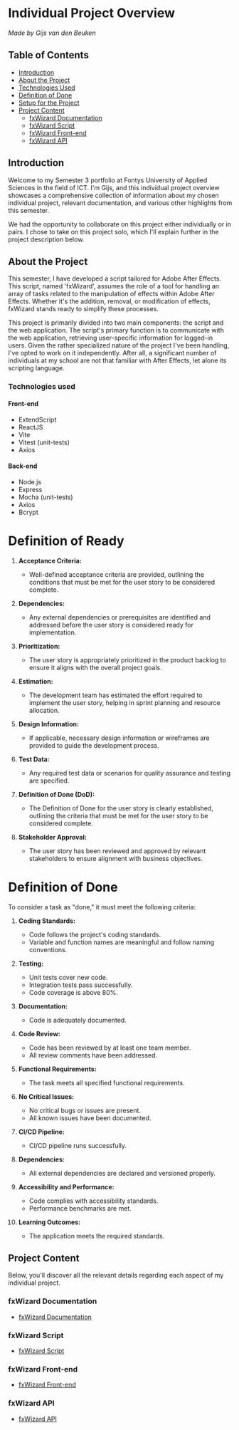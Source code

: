 # Individual Project Overview

_Made by Gijs van den Beuken_

## Table of Contents

- [Introduction](#heading-introduction)
- [About the Project](#heading-about-the-project)
- [Technologies Used](#heading-technologies-used)
- [Definition of Done](#heading-definition-of-done)
- [Setup for the Project](#heading-setup-for-the-project)
- [Project Content](#heading-project-content)
  - [fxWizard Documentation](#subheading-fxwizard-documentation)
  - [fxWizard Script](#subheading-fxwizard-script)
  - [fxWizard Front-end](#subheading-fxwizard-front-end)
  - [fxWizard API](#subheading-fxwizard-api)

## Introduction <a name="heading-introduction"></a>

Welcome to my Semester 3 portfolio at Fontys University of Applied Sciences in the field of ICT. I'm Gijs, and this individual project overview showcases a comprehensive collection of information about my chosen individual project, relevant documentation, and various other highlights from this semester.

We had the opportunity to collaborate on this project either individually or in pairs. I chose to take on this project solo, which I'll explain further in the project description below.

## About the Project <a name="heading-about-the-project"></a>

This semester, I have developed a script tailored for Adobe After Effects. This script, named 'fxWizard', assumes the role of a tool for handling an array of tasks related to the manipulation of effects within Adobe After Effects. Whether it's the addition, removal, or modification of effects, fxWizard stands ready to simplify these processes.

This project is primarily divided into two main components: the script and the web application. The script's primary function is to communicate with the web application, retrieving user-specific information for logged-in users. Given the rather specialized nature of the project I've been handling, I've opted to work on it independently. After all, a significant number of individuals at my school are not that familiar with After Effects, let alone its scripting language.

### Technologies used <a name="heading-technologies-used"></a>

#### Front-end

- ExtendScript
- ReactJS
- Vite
- Vitest (unit-tests)
- Axios

#### Back-end

- Node.js
- Express
- Mocha (unit-tests)
- Axios
- Bcrypt

# Definition of Ready <a name="heading-definition-of-ready">

1. **Acceptance Criteria:**

   - Well-defined acceptance criteria are provided, outlining the conditions that must be met for the user story to be considered complete.

2. **Dependencies:**

   - Any external dependencies or prerequisites are identified and addressed before the user story is considered ready for implementation.

3. **Prioritization:**

   - The user story is appropriately prioritized in the product backlog to ensure it aligns with the overall project goals.

4. **Estimation:**

   - The development team has estimated the effort required to implement the user story, helping in sprint planning and resource allocation.

5. **Design Information:**

   - If applicable, necessary design information or wireframes are provided to guide the development process.

6. **Test Data:**

   - Any required test data or scenarios for quality assurance and testing are specified.

7. **Definition of Done (DoD):**

   - The Definition of Done for the user story is clearly established, outlining the criteria that must be met for the user story to be considered complete.

8. **Stakeholder Approval:**

   - The user story has been reviewed and approved by relevant stakeholders to ensure alignment with business objectives.

# Definition of Done <a name="heading-definition-of-done">

To consider a task as "done," it must meet the following criteria:

1. **Coding Standards:**

   - Code follows the project's coding standards.
   - Variable and function names are meaningful and follow naming conventions.

2. **Testing:**

   - Unit tests cover new code.
   - Integration tests pass successfully.
   - Code coverage is above 80%.

3. **Documentation:**

   - Code is adequately documented.

4. **Code Review:**

   - Code has been reviewed by at least one team member.
   - All review comments have been addressed.

5. **Functional Requirements:**

   - The task meets all specified functional requirements.

6. **No Critical Issues:**

   - No critical bugs or issues are present.
   - All known issues have been documented.

7. **CI/CD Pipeline:**

   - CI/CD pipeline runs successfully.

8. **Dependencies:**

   - All external dependencies are declared and versioned properly.

9. **Accessibility and Performance:**

   - Code complies with accessibility standards.
   - Performance benchmarks are met.

10. **Learning Outcomes:**
    - The application meets the required standards.

## Project Content <a name="heading-project-content"></a>

Below, you'll discover all the relevant details regarding each aspect of my individual project.

### fxWizard Documentation <a name="subheading-fxwizard-documentation"></a>

- [fxWizard Documentation](https://github.com/gijsvdbeuken/fxWizard-documentation)

### fxWizard Script <a name="subheading-fxwizard-script"></a>

- [fxWizard Script](https://github.com/gijsvdbeuken/fxWizard-script)

### fxWizard Front-end <a name="subheading-fxwizard-front-end"></a>

- [fxWizard Front-end](https://github.com/gijsvdbeuken/fxWizard-front-end)

### fxWizard API <a name="subheading-fxwizard-api"></a>

- [fxWizard API](https://github.com/gijsvdbeuken/fxWizard-API-v2)
